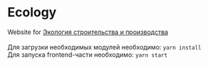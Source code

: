 # **Ecology**
Website for <a href="https://immigrate.english-lifestyle.ru/">Экология строительства и производства</a><br/><br/>
Для загрузки необходимых модулей необходимо: `yarn install`<br/>
Для запуска frontend-части необходимо: `yarn start`<br/>
